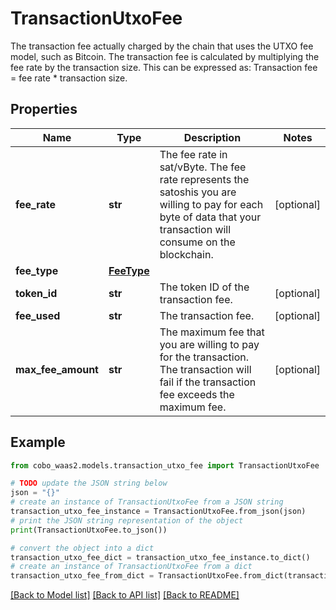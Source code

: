 # TransactionUtxoFee

The transaction fee actually charged by the chain that uses the UTXO fee model, such as Bitcoin. The transaction fee is calculated by multiplying the fee rate by the transaction size. This can be expressed as: Transaction fee = fee rate * transaction size. 

## Properties

Name | Type | Description | Notes
------------ | ------------- | ------------- | -------------
**fee_rate** | **str** | The fee rate in sat/vByte. The fee rate represents the satoshis you are willing to pay for each byte of data that your transaction will consume on the blockchain. | [optional] 
**fee_type** | [**FeeType**](FeeType.md) |  | 
**token_id** | **str** | The token ID of the transaction fee. | [optional] 
**fee_used** | **str** | The transaction fee. | [optional] 
**max_fee_amount** | **str** | The maximum fee that you are willing to pay for the transaction. The transaction will fail if the transaction fee exceeds the maximum fee. | [optional] 

## Example

```python
from cobo_waas2.models.transaction_utxo_fee import TransactionUtxoFee

# TODO update the JSON string below
json = "{}"
# create an instance of TransactionUtxoFee from a JSON string
transaction_utxo_fee_instance = TransactionUtxoFee.from_json(json)
# print the JSON string representation of the object
print(TransactionUtxoFee.to_json())

# convert the object into a dict
transaction_utxo_fee_dict = transaction_utxo_fee_instance.to_dict()
# create an instance of TransactionUtxoFee from a dict
transaction_utxo_fee_from_dict = TransactionUtxoFee.from_dict(transaction_utxo_fee_dict)
```
[[Back to Model list]](../README.md#documentation-for-models) [[Back to API list]](../README.md#documentation-for-api-endpoints) [[Back to README]](../README.md)


